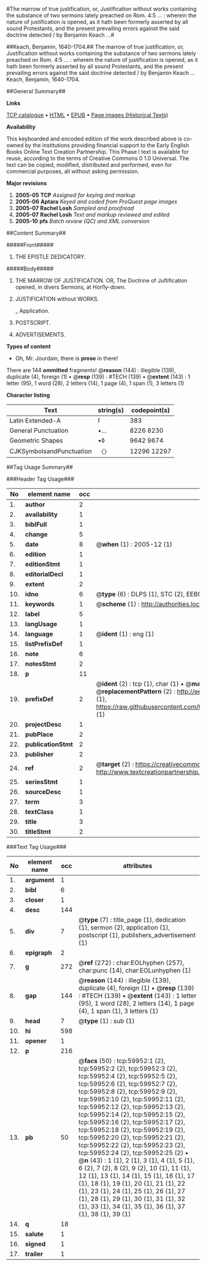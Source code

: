 #The marrow of true justification, or, Justification without works containing the substance of two sermons lately preached on Rom. 4:5 ... : wherein the nature of justification is opened, as it hath been formerly asserted by all sound Protestants, and the present prevailing errors against the said doctrine detected / by Benjamin Keach ...#

##Keach, Benjamin, 1640-1704.##
The marrow of true justification, or, Justification without works containing the substance of two sermons lately preached on Rom. 4:5 ... : wherein the nature of justification is opened, as it hath been formerly asserted by all sound Protestants, and the present prevailing errors against the said doctrine detected / by Benjamin Keach ...
Keach, Benjamin, 1640-1704.

##General Summary##

**Links**

[TCP catalogue](http://www.ota.ox.ac.uk/tcp/)  • 
[HTML](http://tei.it.ox.ac.uk/tcp/Texts-HTML/free/A47/A47599.html)  • 
[EPUB](http://tei.it.ox.ac.uk/tcp/Texts-EPUB/free/A47/A47599.epub) • 
[Page images (Historical Texts)](https://data.historicaltexts.jisc.ac.uk/view?pubId=eebo-12349971e&pageId=eebo-12349971e-59952-1)

**Availability**

This keyboarded and encoded edition of the
	       work described above is co-owned by the institutions
	       providing financial support to the Early English Books
	       Online Text Creation Partnership. This Phase I text is
	       available for reuse, according to the terms of Creative
	       Commons 0 1.0 Universal. The text can be copied,
	       modified, distributed and performed, even for
	       commercial purposes, all without asking permission.

**Major revisions**

1. __2005-05__ __TCP__ *Assigned for keying and markup*
1. __2005-06__ __Aptara__ *Keyed and coded from ProQuest page images*
1. __2005-07__ __Rachel Losh__ *Sampled and proofread*
1. __2005-07__ __Rachel Losh__ *Text and markup reviewed and edited*
1. __2005-10__ __pfs__ *Batch review (QC) and XML conversion*

##Content Summary##

#####Front#####

1. THE
EPISTLE DEDICATORY.

#####Body#####

1. THE
MARROW
OF
JUSTIFICATION.
OR,
The Doctrine of Juſtification opened, in divers
Sermons, at Horſly-down.

1. JUSTIFICATION without WORKS.

    _ Application.

1. POSTSCRIPT.

1. ADVERTISEMENTS.

**Types of content**

  * Oh, Mr. Jourdain, there is **prose** in there!

There are 144 **ommitted** fragments! 
 @__reason__ (144) : illegible (139), duplicate (4), foreign (1)  •  @__resp__ (139) : #TECH (139)  •  @__extent__ (143) : 1 letter (95), 1 word (28), 2 letters (14), 1 page (4), 1 span (1), 3 letters (1)

**Character listing**


|Text|string(s)|codepoint(s)|
|---|---|---|
|Latin Extended-A|ſ|383|
|General Punctuation|•…|8226 8230|
|Geometric Shapes|▪◊|9642 9674|
|CJKSymbolsandPunctuation|〈〉|12296 12297|

##Tag Usage Summary##

###Header Tag Usage###

|No|element name|occ|attributes|
|---|---|---|---|
|1.|__author__|2||
|2.|__availability__|1||
|3.|__biblFull__|1||
|4.|__change__|5||
|5.|__date__|8| @__when__ (1) : 2005-12 (1)|
|6.|__edition__|1||
|7.|__editionStmt__|1||
|8.|__editorialDecl__|1||
|9.|__extent__|2||
|10.|__idno__|6| @__type__ (6) : DLPS (1), STC (2), EEBO-CITATION (1), OCLC (1), VID (1)|
|11.|__keywords__|1| @__scheme__ (1) : http://authorities.loc.gov/ (1)|
|12.|__label__|5||
|13.|__langUsage__|1||
|14.|__language__|1| @__ident__ (1) : eng (1)|
|15.|__listPrefixDef__|1||
|16.|__note__|6||
|17.|__notesStmt__|2||
|18.|__p__|11||
|19.|__prefixDef__|2| @__ident__ (2) : tcp (1), char (1)  •  @__matchPattern__ (2) : ([0-9\-]+):([0-9IVX]+) (1), (.+) (1)  •  @__replacementPattern__ (2) : http://eebo.chadwyck.com/downloadtiff?vid=$1&page=$2 (1), https://raw.githubusercontent.com/textcreationpartnership/Texts/master/tcpchars.xml#$1 (1)|
|20.|__projectDesc__|1||
|21.|__pubPlace__|2||
|22.|__publicationStmt__|2||
|23.|__publisher__|2||
|24.|__ref__|2| @__target__ (2) : https://creativecommons.org/publicdomain/zero/1.0/ (1), http://www.textcreationpartnership.org/docs/. (1)|
|25.|__seriesStmt__|1||
|26.|__sourceDesc__|1||
|27.|__term__|3||
|28.|__textClass__|1||
|29.|__title__|3||
|30.|__titleStmt__|2||


###Text Tag Usage###

|No|element name|occ|attributes|
|---|---|---|---|
|1.|__argument__|1||
|2.|__bibl__|6||
|3.|__closer__|1||
|4.|__desc__|144||
|5.|__div__|7| @__type__ (7) : title_page (1), dedication (1), sermon (2), application (1), postscript (1), publishers_advertisement (1)|
|6.|__epigraph__|2||
|7.|__g__|272| @__ref__ (272) : char:EOLhyphen (257), char:punc (14), char:EOLunhyphen (1)|
|8.|__gap__|144| @__reason__ (144) : illegible (139), duplicate (4), foreign (1)  •  @__resp__ (139) : #TECH (139)  •  @__extent__ (143) : 1 letter (95), 1 word (28), 2 letters (14), 1 page (4), 1 span (1), 3 letters (1)|
|9.|__head__|7| @__type__ (1) : sub (1)|
|10.|__hi__|598||
|11.|__opener__|1||
|12.|__p__|216||
|13.|__pb__|50| @__facs__ (50) : tcp:59952:1 (2), tcp:59952:2 (2), tcp:59952:3 (2), tcp:59952:4 (2), tcp:59952:5 (2), tcp:59952:6 (2), tcp:59952:7 (2), tcp:59952:8 (2), tcp:59952:9 (2), tcp:59952:10 (2), tcp:59952:11 (2), tcp:59952:12 (2), tcp:59952:13 (2), tcp:59952:14 (2), tcp:59952:15 (2), tcp:59952:16 (2), tcp:59952:17 (2), tcp:59952:18 (2), tcp:59952:19 (2), tcp:59952:20 (2), tcp:59952:21 (2), tcp:59952:22 (2), tcp:59952:23 (2), tcp:59952:24 (2), tcp:59952:25 (2)  •  @__n__ (43) : 1 (1), 2 (1), 3 (1), 4 (1), 5 (1), 6 (2), 7 (2), 8 (2), 9 (2), 10 (1), 11 (1), 12 (1), 13 (1), 14 (1), 15 (1), 16 (1), 17 (1), 18 (1), 19 (1), 20 (1), 21 (1), 22 (1), 23 (1), 24 (1), 25 (1), 26 (1), 27 (1), 28 (1), 29 (1), 30 (1), 31 (1), 32 (1), 33 (1), 34 (1), 35 (1), 36 (1), 37 (1), 38 (1), 39 (1)|
|14.|__q__|18||
|15.|__salute__|1||
|16.|__signed__|1||
|17.|__trailer__|1||
